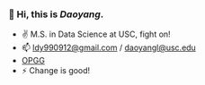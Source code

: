 ### 👋 Hi, this is *Daoyang*.
- ✌️ M.S. in Data Science at USC, fight on!
- 📫 ldy990912@gmail.com / daoyangl@usc.edu
- [OPGG](https://www.op.gg/summoners/na/stiffdeacon-NA1)
- ⚡ Change is good!

<!--
**daoyangl/daoyangl** is a ✨ _special_ ✨ repository because its `README.md` (this file) appears on your GitHub profile.

Here are some ideas to get you started:

- 🔭 I’m currently working on ...
- 🌱 I’m currently learning ...
- 👯 I’m looking to collaborate on ...
- 🤔 I’m looking for help with ...
- 💬 Ask me about ...
- 📫 How to reach me: ...
- 😄 Pronouns: ...
- ⚡ Fun fact: ...
-->
